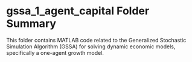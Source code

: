 # gssa_1_agent_capital Folder Summary

This folder contains MATLAB code related to the Generalized Stochastic Simulation Algorithm (GSSA) for solving dynamic economic models, specifically a one-agent growth model.
